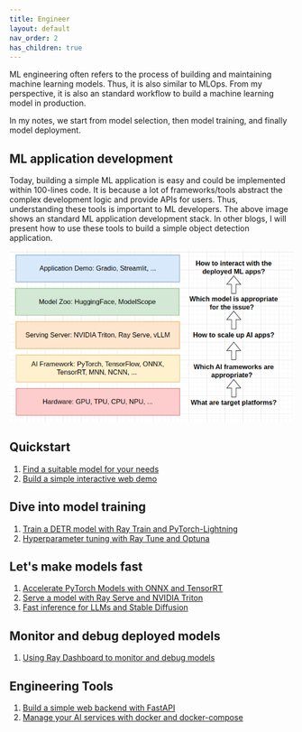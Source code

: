 ```yaml
---
title: Engineer
layout: default
nav_order: 2
has_children: true
---
```

ML engineering often refers to the process of building and maintaining machine learning models. Thus, it is also similar to MLOps. From my perspective, it is also an standard workflow to build a machine learning model in production.

In my notes, we start from model selection, then model training, and finally model deployment.

## ML application development
Today, building a simple ML application is easy and could be implemented within 100-lines code. It is because a lot of frameworks/tools abstract the complex development logic and provide APIs for users. Thus, understanding these tools is important to ML developers. The above image shows an standard ML application development stack. In other blogs, I will present how to use these tools to build a simple object detection application.

![alt text](image-5.png)

## Quickstart
1. [Find a suitable model for your needs](https://jason-cs18.github.io/ml-engineering/model_selection.html)
2. [Build a simple interactive web demo](https://jason-cs18.github.io/ml-engineering/web_demo.html)

## Dive into model training
1. [Train a DETR model with Ray Train and PyTorch-Lightning](https://jason-cs18.github.io/ml-engineering/detr_train.html)
2. [Hyperparameter tuning with Ray Tune and Optuna](https://jason-cs18.github.io/ml-engineering/detr_tune.html)

## Let's make models fast
1. [Accelerate PyTorch Models with ONNX and TensorRT](https://jason-cs18.github.io/ml-engineering/inference_engine.html)
2. [Serve a model with Ray Serve and NVIDIA Triton](https://jason-cs18.github.io/ml-engineering/inference_server.html)
3. [Fast inference for LLMs and Stable Diffusion](https://jason-cs18.github.io/ml-engineering/fast_aigc.html)

## Monitor and debug deployed models
1. [Using Ray Dashboard to monitor and debug models](https://jason-cs18.github.io/ml-engineering/monitor.html)

## Engineering Tools
1. [Build a simple web backend with FastAPI](https://jason-cs18.github.io/ml-engineering/fastapi.html)
2. [Manage your AI services with docker and docker-compose](https://jason-cs18.github.io/ml-engineering/docker.html)